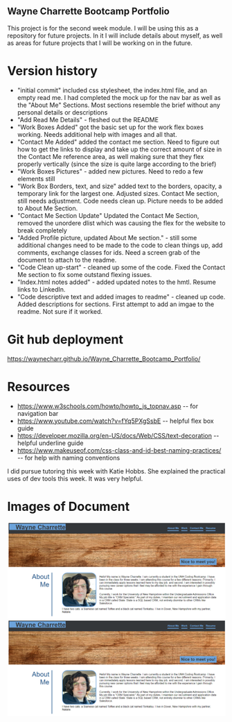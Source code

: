 ## Wayne Charrette Bootcamp Portfolio

This project is for the second week module. I will be using this as a repository for future projects. In it I will include details about myself, as well as areas for future projects that I will be working on in the future.

# Version history

- "initial commit" included css stylesheet, the index.html file, and an empty read me. I had completed the mock up for the nav bar as well as the "About Me" Sections. Most sections resemble the brief without any personal details or descriptions 
- "Add Read Me Details" - fleshed out the README
- "Work Boxes Added" got the basic set up for the work flex boxes working. Needs additional help with images and all that. 
- "Contact Me Added" added the contact me section. Need to figure out how to get the links to display and take up the correct amount of size in the Contact Me reference area, as well making sure that they flex properly vertically (since the size is quite large according to the brief)
- "Work Boxes Pictures" - added new pictures. Need to redo a few elements still
- "Work Box Borders, text, and size"  added text to the borders, opacity, a temporary link for the largest one. Adjusted sizes. Contact Me section, still needs adjustment. Code needs clean up. Picture needs to be added to About Me Section. 
- "Contact Me Section Update" Updated the Contact Me Section, removed the unordere dlist which was causing the flex for the website to break completely
- "Added Profile picture, updated About Me section." - still some additional changes need to be made to the code to clean things up, add comments, exchange classes for ids. Need a screen grab of the document to attach to the readme.  
- "Code Clean up-start" - cleaned up some of the code. Fixed the Contact Me section to fix some outstand flexing issues.
- "Index.html notes added" - added updated notes to the hmtl. Resume links to LinkedIn.
- "Code descriptive text and added images to readme" - cleaned up code. Added descriptions for sections. First attempt to add an imgae to the readme. Not sure if it worked. 

# Git hub deployment

https://waynecharr.github.io/Wayne_Charrette_Bootcamp_Portfolio/

# Resources

- https://www.w3schools.com/howto/howto_js_topnav.asp -- for navigation bar
- https://www.youtube.com/watch?v=fYq5PXgSsbE -- helpful flex box guide
- https://developer.mozilla.org/en-US/docs/Web/CSS/text-decoration -- helpful underline guide
- https://www.makeuseof.com/css-class-and-id-best-naming-practices/ -- for help with naming conventions

I did pursue tutoring this week with Katie Hobbs. She explained the practical uses of dev tools this week. It was very helpful.

# Images of Document #

<img src=assets/images/Wayne_portfolio_website1.PNG>
<img src=assets/images/Wayne_portfolio_website1.PNG>

